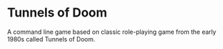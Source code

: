 # Tunnels of Doom
A command line game based on classic role-playing game from the early 1980s called Tunnels of Doom.
